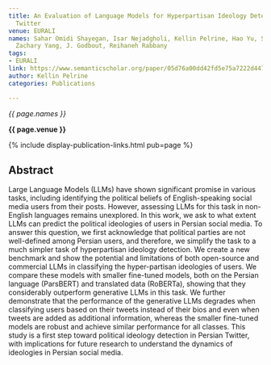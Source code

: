 ```yaml
---
title: An Evaluation of Language Models for Hyperpartisan Ideology Detection in Persian
  Twitter
venue: EURALI
names: Sahar Omidi Shayegan, Isar Nejadgholi, Kellin Pelrine, Hao Yu, Sacha Lévy,
  Zachary Yang, J. Godbout, Reihaneh Rabbany
tags:
- EURALI
link: https://www.semanticscholar.org/paper/05d76a00dd42fd5e75a7222d4479d2a35608c7a3
author: Kellin Pelrine
categories: Publications

---
```


*{{ page.names }}*

**{{ page.venue }}**

{% include display-publication-links.html pub=page %}

## Abstract

Large Language Models (LLMs) have shown significant promise in various tasks, including identifying the political beliefs of English-speaking social media users from their posts. However, assessing LLMs for this task in non-English languages remains unexplored. In this work, we ask to what extent LLMs can predict the political ideologies of users in Persian social media. To answer this question, we first acknowledge that political parties are not well-defined among Persian users, and therefore, we simplify the task to a much simpler task of hyperpartisan ideology detection. We create a new benchmark and show the potential and limitations of both open-source and commercial LLMs in classifying the hyper-partisan ideologies of users. We compare these models with smaller fine-tuned models, both on the Persian language (ParsBERT) and translated data (RoBERTa), showing that they considerably outperform generative LLMs in this task. We further demonstrate that the performance of the generative LLMs degrades when classifying users based on their tweets instead of their bios and even when tweets are added as additional information, whereas the smaller fine-tuned models are robust and achieve similar performance for all classes. This study is a first step toward political ideology detection in Persian Twitter, with implications for future research to understand the dynamics of ideologies in Persian social media.